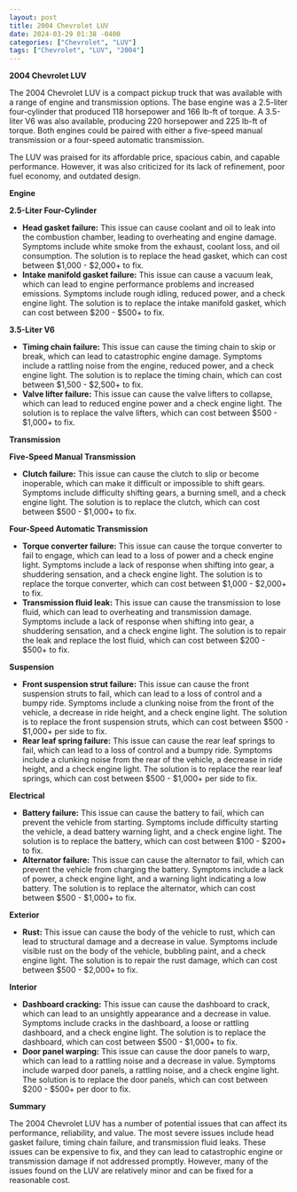 ```yaml
---
layout: post
title: 2004 Chevrolet LUV
date: 2024-03-29 01:38 -0400
categories: ["Chevrolet", "LUV"]
tags: ["Chevrolet", "LUV", "2004"]
---
```

**2004 Chevrolet LUV**

The 2004 Chevrolet LUV is a compact pickup truck that was available with a range of engine and transmission options. The base engine was a 2.5-liter four-cylinder that produced 118 horsepower and 166 lb-ft of torque. A 3.5-liter V6 was also available, producing 220 horsepower and 225 lb-ft of torque. Both engines could be paired with either a five-speed manual transmission or a four-speed automatic transmission.

The LUV was praised for its affordable price, spacious cabin, and capable performance. However, it was also criticized for its lack of refinement, poor fuel economy, and outdated design.

**Engine**

**2.5-Liter Four-Cylinder**

* **Head gasket failure:** This issue can cause coolant and oil to leak into the combustion chamber, leading to overheating and engine damage. Symptoms include white smoke from the exhaust, coolant loss, and oil consumption. The solution is to replace the head gasket, which can cost between $1,000 - $2,000+ to fix.
* **Intake manifold gasket failure:** This issue can cause a vacuum leak, which can lead to engine performance problems and increased emissions. Symptoms include rough idling, reduced power, and a check engine light. The solution is to replace the intake manifold gasket, which can cost between $200 - $500+ to fix.

**3.5-Liter V6**

* **Timing chain failure:** This issue can cause the timing chain to skip or break, which can lead to catastrophic engine damage. Symptoms include a rattling noise from the engine, reduced power, and a check engine light. The solution is to replace the timing chain, which can cost between $1,500 - $2,500+ to fix.
* **Valve lifter failure:** This issue can cause the valve lifters to collapse, which can lead to reduced engine power and a check engine light. The solution is to replace the valve lifters, which can cost between $500 - $1,000+ to fix.

**Transmission**

**Five-Speed Manual Transmission**

* **Clutch failure:** This issue can cause the clutch to slip or become inoperable, which can make it difficult or impossible to shift gears. Symptoms include difficulty shifting gears, a burning smell, and a check engine light. The solution is to replace the clutch, which can cost between $500 - $1,000+ to fix.

**Four-Speed Automatic Transmission**

* **Torque converter failure:** This issue can cause the torque converter to fail to engage, which can lead to a loss of power and a check engine light. Symptoms include a lack of response when shifting into gear, a shuddering sensation, and a check engine light. The solution is to replace the torque converter, which can cost between $1,000 - $2,000+ to fix.
* **Transmission fluid leak:** This issue can cause the transmission to lose fluid, which can lead to overheating and transmission damage. Symptoms include a lack of response when shifting into gear, a shuddering sensation, and a check engine light. The solution is to repair the leak and replace the lost fluid, which can cost between $200 - $500+ to fix.

**Suspension**

* **Front suspension strut failure:** This issue can cause the front suspension struts to fail, which can lead to a loss of control and a bumpy ride. Symptoms include a clunking noise from the front of the vehicle, a decrease in ride height, and a check engine light. The solution is to replace the front suspension struts, which can cost between $500 - $1,000+ per side to fix.
* **Rear leaf spring failure:** This issue can cause the rear leaf springs to fail, which can lead to a loss of control and a bumpy ride. Symptoms include a clunking noise from the rear of the vehicle, a decrease in ride height, and a check engine light. The solution is to replace the rear leaf springs, which can cost between $500 - $1,000+ per side to fix.

**Electrical**

* **Battery failure:** This issue can cause the battery to fail, which can prevent the vehicle from starting. Symptoms include difficulty starting the vehicle, a dead battery warning light, and a check engine light. The solution is to replace the battery, which can cost between $100 - $200+ to fix.
* **Alternator failure:** This issue can cause the alternator to fail, which can prevent the vehicle from charging the battery. Symptoms include a lack of power, a check engine light, and a warning light indicating a low battery. The solution is to replace the alternator, which can cost between $500 - $1,000+ to fix.

**Exterior**

* **Rust:** This issue can cause the body of the vehicle to rust, which can lead to structural damage and a decrease in value. Symptoms include visible rust on the body of the vehicle, bubbling paint, and a check engine light. The solution is to repair the rust damage, which can cost between $500 - $2,000+ to fix.

**Interior**

* **Dashboard cracking:** This issue can cause the dashboard to crack, which can lead to an unsightly appearance and a decrease in value. Symptoms include cracks in the dashboard, a loose or rattling dashboard, and a check engine light. The solution is to replace the dashboard, which can cost between $500 - $1,000+ to fix.
* **Door panel warping:** This issue can cause the door panels to warp, which can lead to a rattling noise and a decrease in value. Symptoms include warped door panels, a rattling noise, and a check engine light. The solution is to replace the door panels, which can cost between $200 - $500+ per door to fix.

**Summary**

The 2004 Chevrolet LUV has a number of potential issues that can affect its performance, reliability, and value. The most severe issues include head gasket failure, timing chain failure, and transmission fluid leaks. These issues can be expensive to fix, and they can lead to catastrophic engine or transmission damage if not addressed promptly. However, many of the issues found on the LUV are relatively minor and can be fixed for a reasonable cost.
